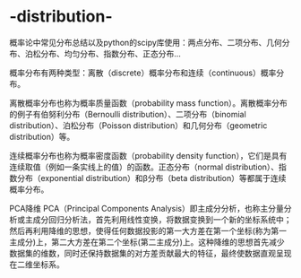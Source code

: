 # -distribution-
概率论中常见分布总结以及python的scipy库使用：两点分布、二项分布、几何分布、泊松分布、均匀分布、指数分布、正态分布...
 
概率分布有两种类型：离散（discrete）概率分布和连续（continuous）概率分布。

离散概率分布也称为概率质量函数（probability mass function）。离散概率分布的例子有伯努利分布（Bernoulli distribution）、二项分布（binomial distribution）、泊松分布（Poisson distribution）和几何分布（geometric distribution）等。

连续概率分布也称为概率密度函数（probability density function），它们是具有连续取值（例如一条实线上的值）的函数。正态分布（normal distribution）、指数分布（exponential distribution）和β分布（beta distribution）等都属于连续概率分布。




PCA降维
PCA（Principal Components Analysis）即主成分分析，也称主分量分析或主成分回归分析法，首先利用线性变换，将数据变换到一个新的坐标系统中；然后再利用降维的思想，使得任何数据投影的第一大方差在第一个坐标(称为第一主成分)上，第二大方差在第二个坐标(第二主成分)上。这种降维的思想首先减少数据集的维数，同时还保持数据集的对方差贡献最大的特征，最终使数据直观呈现在二维坐标系。
